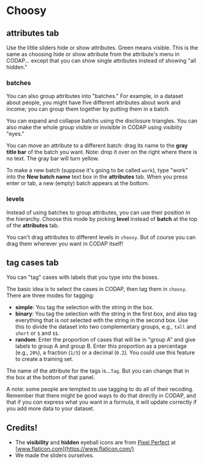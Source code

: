 # Choosy

## attributes tab

Use the little sliders hide or show attributes. Green means visible.
This is the same as choosing hide or show attribute from the attribute's menu in CODAP...
except that you can show single attributes instead of showing "all hidden."

### batches
You can also group attributes into "batches."
For example, in a dataset about people, 
you might have five different attributes about work and income;
you can group them together by putting them in a batch.

You can expand and collapse batchs using the disclosure triangles. 
You can also make the whole group visible or invisible in CODAP using visibiity "eyes."

You can move an attribute to a different batch: 
drag its name to the **gray title bar** of the batch you want.
Note: drop it over on the right where there is no text.
The gray bar will turn yellow.

To make a new batch (suppose it's going to be called `work`), 
type "work" into the **New batch name** text box in the **attributes** tab. 
When you press enter or tab, a new (empty) batch appears at the bottom.


### levels
Instead of using batches to group attributes, you can use their position in the hierarchy.
Choose this mode by picking **level** instead of **batch** at the top of the **attributes** tab.

You can't drag attributes to different levels in `choosy`. 
But of course you can drag them wherever you want in CODAP itself!

## tag cases tab

You can "tag" cases with labels that you type into the boxes.

The basic idea is to select the cases in CODAP, then tag them in `choosy`. There are three modes for tagging:

* **simple**: You tag the selection with the string in the box.
* **binary**: You tag the selection with the string in the first box, and also tag everything that is *not* selected with the string in the second box.
Use this to divide the dataset into two complementary groups, e.g., `tall` and `short` or `$` and `$$`.
* **random**: Enter the proportion of cases that will be in "group A" and give labels to group A and group B. 
Enter this proportion as a percentage (e.g., `20%`), a fraction (`1/5`) or a decimal (`0.2`).
  You could use this feature to create a training set.

The name of the attribute for the tags is...`Tag`. 
But you can change that in the box at the bottom of that panel.

A note: some people are tempted to use tagging to do all of their recoding. 
Remember that there might be good ways to do that directly in CODAP,
and that if you _can_ express what you want in a formula,
it will update correctly if you add more data to your dataset.

## Credits!

* The **visibility** and **hidden** eyeball icons are from [Pixel Perfect](https://www.flaticon.com/authors/pixel-perfect) at [www.flaticon.com](https://www.flaticon.com/)
* We made the sliders ourselves.
